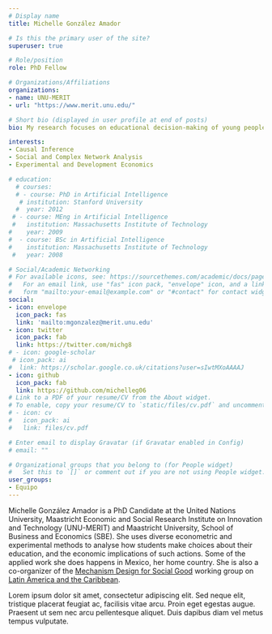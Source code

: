 ```yaml
---
# Display name
title: Michelle González Amador

# Is this the primary user of the site?
superuser: true

# Role/position
role: PhD Fellow

# Organizations/Affiliations
organizations:
- name: UNU-MERIT
- url: "https://www.merit.unu.edu/"

# Short bio (displayed in user profile at end of posts)
bio: My research focuses on educational decision-making of young people, with a focus on human capital investment (read education).

interests:
- Causal Inference
- Social and Complex Network Analysis
- Experimental and Development Economics

# education:
  # courses:
  # - course: PhD in Artificial Intelligence
   # institution: Stanford University
  #  year: 2012
 # - course: MEng in Artificial Intelligence
 #   institution: Massachusetts Institute of Technology
#    year: 2009
#  - course: BSc in Artificial Intelligence
#    institution: Massachusetts Institute of Technology
 #   year: 2008

# Social/Academic Networking
# For available icons, see: https://sourcethemes.com/academic/docs/page-builder/#icons
#   For an email link, use "fas" icon pack, "envelope" icon, and a link in the
#   form "mailto:your-email@example.com" or "#contact" for contact widget.
social:
- icon: envelope
  icon_pack: fas
  link: 'mailto:mgonzalez@merit.unu.edu'
- icon: twitter
  icon_pack: fab
  link: https://twitter.com/michg8
# - icon: google-scholar
 # icon_pack: ai
#  link: https://scholar.google.co.uk/citations?user=sIwtMXoAAAAJ
- icon: github
  icon_pack: fab
  link: https://github.com/michelleg06
# Link to a PDF of your resume/CV from the About widget.
# To enable, copy your resume/CV to `static/files/cv.pdf` and uncomment the lines below.
# - icon: cv
#   icon_pack: ai
#   link: files/cv.pdf

# Enter email to display Gravatar (if Gravatar enabled in Config)
# email: ""

# Organizational groups that you belong to (for People widget)
#   Set this to `[]` or comment out if you are not using People widget.
user_groups:
- Equipo
---
```


Michelle González Amador is a PhD Candidate at the United Nations University, Maastricht Economic and Social Research Institute on Innovation and Technology (UNU-MERIT) and Maastricht University, School of Business and Economics (SBE). She uses diverse econometric and experimental methods to analyse how students make choices about their education, and the economic implications of such actions. Some of the applied work she does happens in Mexico, her home country. She is also a co-organizer of the [Mechanism Design for Social Good](http://www.md4sg.com) working group on [Latin America and the Caribbean](https://www.md4sg.com/workinggroups/latinamerica.html). 

Lorem ipsum dolor sit amet, consectetur adipiscing elit. Sed neque elit, tristique placerat feugiat ac, facilisis vitae arcu. Proin eget egestas augue. Praesent ut sem nec arcu pellentesque aliquet. Duis dapibus diam vel metus tempus vulputate.
